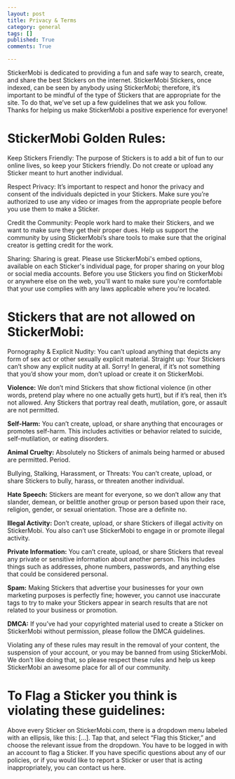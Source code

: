 ```yaml
---
layout: post
title: Privacy & Terms
category: general
tags: []
published: True
comments: True

---
```


StickerMobi is dedicated to providing a fun and safe way to search, create, and share the best Stickers on the internet. StickerMobi Stickers, once indexed, can be seen by anybody using StickerMobi; therefore, it’s important to be mindful of the type of Stickers that are appropriate for the site. To do that, we’ve set up a few guidelines that we ask you follow. Thanks for helping us make StickerMobi a positive experience for everyone!

# StickerMobi Golden Rules:

Keep Stickers Friendly: The purpose of Stickers is to add a bit of fun to our online lives, so keep your Stickers friendly. Do not create or upload any Sticker meant to hurt another individual.

Respect Privacy: It’s important to respect and honor the privacy and consent of the individuals depicted in your Stickers. Make sure you’re authorized to use any video or images from the appropriate people before you use them to make a Sticker.

Credit the Community: People work hard to make their Stickers, and we want to make sure they get their proper dues. Help us support the community by using StickerMobi’s share tools to make sure that the original creator is getting credit for the work.

Sharing: Sharing is great. Please use StickerMobi's embed options, available on each Sticker's individual page, for proper sharing on your blog or social media accounts. Before you use Stickers you find on StickerMobi or anywhere else on the web, you'll want to make sure you're comfortable that your use complies with any laws applicable where you're located.

# Stickers that are not allowed on StickerMobi:

Pornography & Explicit Nudity: You can’t upload anything that depicts any form of sex act or other sexually explicit material. Straight up: Your Stickers can’t show any explicit nudity at all. Sorry! In general, if it’s not something that you’d show your mom, don’t upload or create it on StickerMobi.

**Violence:** We don’t mind Stickers that show fictional violence (in other words, pretend play where no one actually gets hurt), but if it’s real, then it’s not allowed. Any Stickers that portray real death, mutilation, gore, or assault are not permitted.

**Self-Harm:** You can’t create, upload, or share anything that encourages or promotes self-harm. This includes activities or behavior related to suicide, self-mutilation, or eating disorders.

**Animal Cruelty:** Absolutely no Stickers of animals being harmed or abused are permitted. Period.

Bullying, Stalking, Harassment, or Threats: You can’t create, upload, or share Stickers to bully, harass, or threaten another individual.

**Hate Speech:** Stickers are meant for everyone, so we don’t allow any that slander, demean, or belittle another group or person based upon their race, religion, gender, or sexual orientation. Those are a definite no.

**Illegal Activity:** Don’t create, upload, or share Stickers of illegal activity on StickerMobi. You also can’t use StickerMobi to engage in or promote illegal activity.

**Private Information:** You can’t create, upload, or share Stickers that reveal any private or sensitive information about another person. This includes things such as addresses, phone numbers, passwords, and anything else that could be considered personal.

**Spam:** Making Stickers that advertise your businesses for your own marketing purposes is perfectly fine; however, you cannot use inaccurate tags to try to make your Stickers appear in search results that are not related to your business or promotion.

**DMCA:** If you’ve had your copyrighted material used to create a Sticker on StickerMobi without permission, please follow the DMCA guidelines.

Violating any of these rules may result in the removal of your content, the suspension of your account, or you may be banned from using StickerMobi. We don’t like doing that, so please respect these rules and help us keep StickerMobi an awesome place for all of our community.

# To Flag a Sticker you think is violating these guidelines:

Above every Sticker on StickerMobi.com, there is a dropdown menu labeled with an ellipsis, like this: [...]. Tap that, and select “Flag this Sticker,” and choose the relevant issue from the dropdown. You have to be logged in with an account to flag a Sticker. If you have specific questions about any of our policies, or if you would like to report a Sticker or user that is acting inappropriately, you can contact us here. 